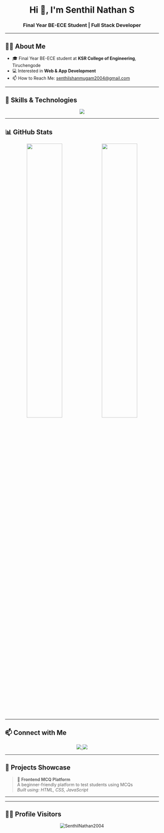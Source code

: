 <h1 align="center">Hi 👋, I'm Senthil Nathan S</h1>
<h3 align="center"> Final Year BE-ECE Student | Full Stack Developer </h3>



---

## 🙋‍♂️ About Me

- 🎓 Final Year BE-ECE student at **KSR College of Engineering**, Tiruchengode  
- 💻 Interested in **Web & App Development**    
- 📫 How to Reach Me: [senthilshanmugam2004@gmail.com](mailto:senthilshanmugam2004@gmail.com)

---

## 💼 Skills & Technologies

<p align="center">
  <img src="https://skillicons.dev/icons?i=java,python,html,css,js,react,mongodb,mysql,git" />
</p>

---

## 📊 GitHub Stats

<p align="center">
  <img src="https://github-readme-stats.vercel.app/api?username=SenthilNathan2004&show_icons=true&theme=midnight-purple" width="48%"/>
  <img src="https://github-readme-streak-stats.herokuapp.com/?user=SenthilNathan2004&theme=midnight-purple" width="48%"/>
</p>

---

## 📫 Connect with Me

<p align="center">
  <a href="https://www.linkedin.com/in/senthil-nathan-s-550425269">
    <img src="https://img.shields.io/badge/LinkedIn-blue?style=for-the-badge&logo=linkedin&logoColor=white"/>
  </a>
  <a href="https://github.com/SenthilNathan2004">
    <img src="https://img.shields.io/badge/GitHub-000?style=for-the-badge&logo=github&logoColor=white"/>
  </a>
</p>

---

## 📂 Projects Showcase

> 🔹 **Frontend MCQ Platform**  
> A beginner-friendly platform to test students using MCQs  
> _Built using: HTML, CSS, JavaScript_
---

---

## 🕵️‍♂️ Profile Visitors

<p align="center">
  <img src="https://komarev.com/ghpvc/?username=SenthilNathan2004&label=Profile%20views&color=0e75b6&style=flat" alt="SenthilNathan2004" />
</p>
